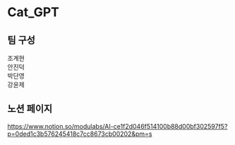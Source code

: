 # Cat_GPT

## 팀 구성
조계현  
안진덕  
박단영  
강윤제  

## 노션 페이지  
https://www.notion.so/modulabs/AI-ce1f2d046f514100b88d00bf302597f5?p=0ded1c3b576245418c7cc8673cb00202&pm=s  
